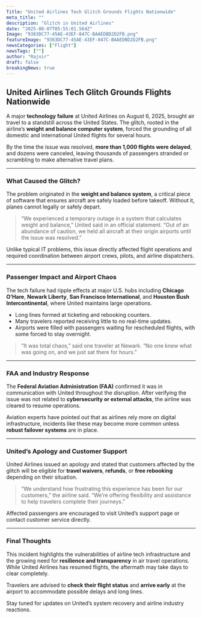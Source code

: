 ```yaml
---
Title: "United Airlines Tech Glitch Grounds Flights Nationwide"
meta_title: ""
description: "Glitch in United Airlines"
date: "2025-08-07T05:55:01.564Z"
Image: "9383DC77-45AE-43EF-847C-BAAEDBD2D2FB.png"
featureImage: "9383DC77-45AE-43EF-847C-BAAEDBD2D2FB.png"
newsCategories: ["Flight"]
newsTags: [""]
author: "Rajvir"
draft: false
breakingNews: true
---
```


## United Airlines Tech Glitch Grounds Flights Nationwide

A major **technology failure** at United Airlines on August 6, 2025, brought air travel to a standstill across the United States. The glitch, rooted in the airline’s **weight and balance computer system**, forced the grounding of all domestic and international United flights for several hours.

By the time the issue was resolved, **more than 1,000 flights were delayed**, and dozens were canceled, leaving thousands of passengers stranded or scrambling to make alternative travel plans.

---

### What Caused the Glitch?

The problem originated in the **weight and balance system**, a critical piece of software that ensures aircraft are safely loaded before takeoff. Without it, planes cannot legally or safely depart.

> “We experienced a temporary outage in a system that calculates weight and balance,” United said in an official statement. “Out of an abundance of caution, we held all aircraft at their origin airports until the issue was resolved.”

Unlike typical IT problems, this issue directly affected flight operations and required coordination between airport crews, pilots, and airline dispatchers.

---

### Passenger Impact and Airport Chaos

The tech failure had ripple effects at major U.S. hubs including **Chicago O’Hare**, **Newark Liberty**, **San Francisco International**, and **Houston Bush Intercontinental**, where United maintains large operations.

- Long lines formed at ticketing and rebooking counters.
- Many travelers reported receiving little to no real-time updates.
- Airports were filled with passengers waiting for rescheduled flights, with some forced to stay overnight.

> “It was total chaos,” said one traveler at Newark. “No one knew what was going on, and we just sat there for hours.”

---

### FAA and Industry Response

The **Federal Aviation Administration (FAA)** confirmed it was in communication with United throughout the disruption. After verifying the issue was not related to **cybersecurity or external attacks**, the airline was cleared to resume operations.

Aviation experts have pointed out that as airlines rely more on digital infrastructure, incidents like these may become more common unless **robust failover systems** are in place.

---

### United’s Apology and Customer Support

United Airlines issued an apology and stated that customers affected by the glitch will be eligible for **travel waivers**, **refunds**, or **free rebooking** depending on their situation.

> “We understand how frustrating this experience has been for our customers,” the airline said. “We’re offering flexibility and assistance to help travelers complete their journeys.”

Affected passengers are encouraged to visit United’s support page or contact customer service directly.

---

### Final Thoughts

This incident highlights the vulnerabilities of airline tech infrastructure and the growing need for **resilience and transparency** in air travel operations. While United Airlines has resumed flights, the aftermath may take days to clear completely.

Travelers are advised to **check their flight status** and **arrive early** at the airport to accommodate possible delays and long lines.

Stay tuned for updates on United’s system recovery and airline industry reactions.
